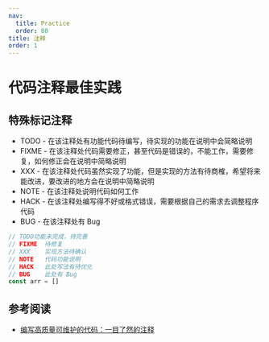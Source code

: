 ```yaml
---
nav:
  title: Practice
  order: 80
title: 注释
order: 1
---
```


# 代码注释最佳实践

##  特殊标记注释

- TODO - 在该注释处有功能代码待编写，待实现的功能在说明中会简略说明
- FIXME - 在该注释处代码需要修正，甚至代码是错误的，不能工作，需要修复，如何修正会在说明中简略说明
- XXX - 在该注释处代码虽然实现了功能，但是实现的方法有待商榷，希望将来能改进，要改进的地方会在说明中简略说明
- NOTE - 在该注释处说明代码如何工作
- HACK - 在该注释处编写得不好或格式错误，需要根据自己的需求去调整程序代码
- BUG - 在该注释处有 Bug

```js
// TODO功能未完成，待完善
// FIXME  待修复
// XXX    实现方法待确认
// NOTE   代码功能说明
// HACK   此处写法有待优化
// BUG    此处有 Bug
const arr = []
```



## 参考阅读

- [编写高质量可维护的代码：一目了然的注释](https://mp.weixin.qq.com/s/bj1uLl3Rc8LOSdtbnaBJfA)

